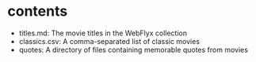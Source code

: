 # contents

- titles.md: The movie titles in the WebFlyx collection
- classics.csv: A comma-separated list of classic movies
- quotes: A directory of files containing memorable quotes from movies  

